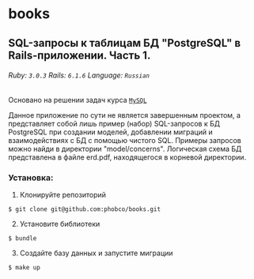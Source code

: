 # books
## SQL-запросы к таблицам БД "PostgreSQL" в Rails-приложении. Часть 1.

###### Ruby: `3.0.3` Rails: `6.1.6` Language: `Russian`

Основано на решении задач курса [`MySQL`](https://stepik.org/course/63054/syllabus)

Данное приложение по сути не является завершенным проектом, а представляет собой лишь пример (набор) SQL-запросов к БД PostgreSQL при создании моделей, добавлении миграций и взаимодействиях с БД с помощью чистого SQL. Примеры запросов можно найди в директории "model/concerns".
Логическая схема БД представлена в файле erd.pdf, находящегося в корневой директории.

### Установка:
1. Клонируйте репозиторий
```
$ git clone git@github.com:phobco/books.git
```

2. Установите библиотеки
```
$ bundle
```

3. Создайте базу данных и запустите миграции
```
$ make up
```
